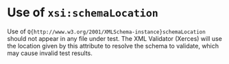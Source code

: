 # Use of `xsi:schemaLocation`

Use of `Q{http://www.w3.org/2001/XMLSchema-instance}schemaLocation` should not appear in any file under test. The XML Validator (Xerces) will use the location given by this attribute to resolve the schema to validate, which may cause invalid test results. 

